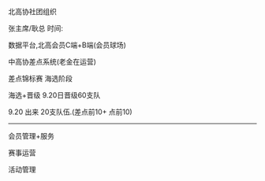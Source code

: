 北高协社团组织

   张主席/耿总
   时间: 

   数据平台,北高会员C端+B端(会员球场)

   中高协差点系统(老金在运营)

   差点锦标赛 海选阶段 

   海选+晋级
   9.20日晋级60支队
   
   9.20 出来 20支队伍.(差点前10+ 点前10)


   ---------------------------------
   
   会员管理+服务

   赛事运营

   活动管理